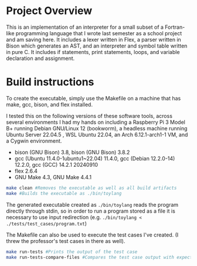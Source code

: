 # Project Overview

This is an implementation of an interpreter for a small subset of a Fortran-like programming language that I wrote last semester as a school project and am saving here. It includes a lexer written in Flex, a parser written in Bison which generates an AST, and an interpreter and symbol table written in pure C. It includes if statements, print statements, loops, and variable declaration and assignment.
# Build instructions

To create the executable, simply use the Makefile on a machine that has make, gcc, bison, and flex installed.

I tested this on the following versions of these software tools, across several environments I had my hands on including a Raspberry Pi 3 Model B+ running Debian GNU/Linux 12 (bookworm), a headless machine running Ubuntu Server 22.04.5 , WSL Ubuntu 22.04, an Arch 6.12.1-arch1-1 VM, and a Cygwin environment.
- bison (GNU Bison) 3.8, bison (GNU Bison) 3.8.2
- gcc (Ubuntu 11.4.0-1ubuntu1~22.04) 11.4.0, gcc (Debian 12.2.0-14) 12.2.0, gcc (GCC) 14.2.1 20240910
- flex 2.6.4
- GNU Make 4.3, GNU Make 4.4.1

```bash
make clean #Removes the executable as well as all build artifacts
make #Builds the executable as ./bin/toylang
```

The generated executable created as `./bin/toylang` reads the program directly through stdin, so in order to run a program stored as a file it is necessary to use input redirection (e.g. `./bin/toylang < ./tests/test_cases/program.txt`)

The Makefile can also be used to execute the test cases I've created. (I threw the professor's test cases in there as well).
```bash
make run-tests #Prints the output of the test case
make run-tests-compare-files #Compares the test case output with expected output
```
